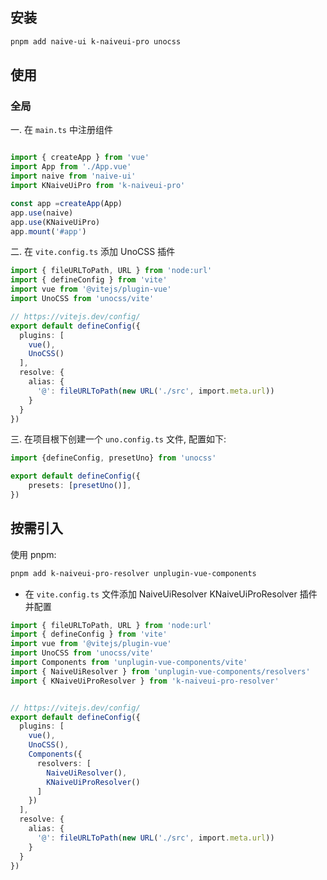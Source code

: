 ## 安装

```bash
pnpm add naive-ui k-naiveui-pro unocss
```

## 使用

### 全局

一. 在 `main.ts` 中注册组件

```ts

import { createApp } from 'vue'
import App from './App.vue'
import naive from 'naive-ui'
import KNaiveUiPro from 'k-naiveui-pro'

const app =createApp(App)
app.use(naive)
app.use(KNaiveUiPro)
app.mount('#app')
```
二. 在 `vite.config.ts` 添加 UnoCSS 插件

```ts
import { fileURLToPath, URL } from 'node:url'
import { defineConfig } from 'vite'
import vue from '@vitejs/plugin-vue'
import UnoCSS from 'unocss/vite'

// https://vitejs.dev/config/
export default defineConfig({
  plugins: [
    vue(),
    UnoCSS()
  ],
  resolve: {
    alias: {
      '@': fileURLToPath(new URL('./src', import.meta.url))
    }
  }
})
```
三. 在项目根下创建一个 `uno.config.ts` 文件, 配置如下:

```ts
import {defineConfig, presetUno} from 'unocss'

export default defineConfig({
    presets: [presetUno()],
})
```

## 按需引入

使用 pnpm:

```bash
pnpm add k-naiveui-pro-resolver unplugin-vue-components
```

- 在 `vite.config.ts` 文件添加 NaiveUiResolver KNaiveUiProResolver 插件并配置  

```ts
import { fileURLToPath, URL } from 'node:url'
import { defineConfig } from 'vite'
import vue from '@vitejs/plugin-vue'
import UnoCSS from 'unocss/vite'
import Components from 'unplugin-vue-components/vite'
import { NaiveUiResolver } from 'unplugin-vue-components/resolvers'
import { KNaiveUiProResolver } from 'k-naiveui-pro-resolver'


// https://vitejs.dev/config/
export default defineConfig({
  plugins: [
    vue(),
    UnoCSS(),
    Components({
      resolvers: [
        NaiveUiResolver(), 
        KNaiveUiProResolver()
      ]
    })
  ],
  resolve: {
    alias: {
      '@': fileURLToPath(new URL('./src', import.meta.url))
    }
  }
})
```

